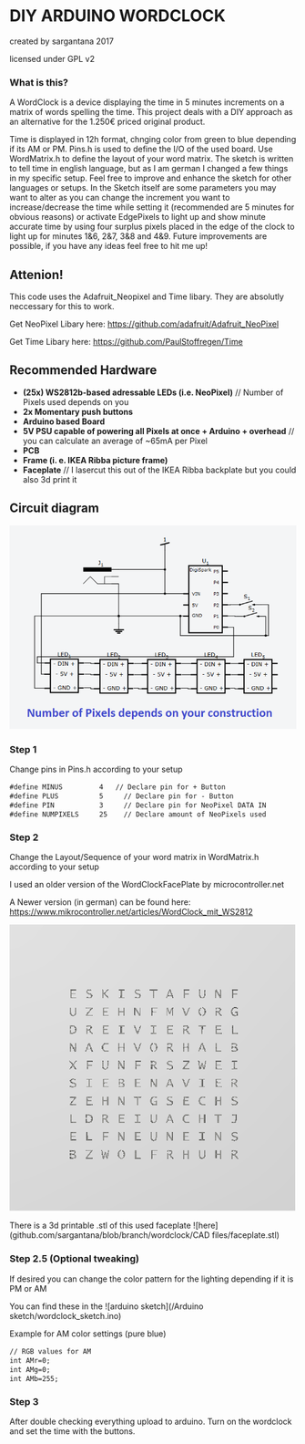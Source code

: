 # DIY ARDUINO WORDCLOCK
created by sargantana 2017

licensed under GPL v2

### What is this?
A WordClock is a device displaying the time in 5 minutes increments on a matrix of words spelling the time.
This project deals with a DIY approach as an alternative for the 1.250€ priced original product.

Time is displayed in 12h format, chnging color from green to blue depending if its AM or PM.
Pins.h is used to define the I/O of the used board.
Use WordMatrix.h to define the layout of your word matrix. The sketch is written to tell time in english language, but as I am german I changed a few things in my specific setup. Feel free to improve and enhance the sketch for other languages or setups.
In the Sketch itself are some parameters you may want to alter as you can change the increment you want to increase/decrease the time while setting it (recommended are 5 minutes for obvious reasons) or activate EdgePixels to light up and show minute accurate time by using four surplus pixels placed in the edge of the clock to light up for minutes 1&6, 2&7, 3&8 and 4&9.
Future improvements are possible, if you have any ideas feel free to hit me up!

## Attenion!
This code uses the Adafruit_Neopixel and Time libary. They are absolutly neccessary for this to work.

Get NeoPixel Libary here: https://github.com/adafruit/Adafruit_NeoPixel

Get Time Libary here: https://github.com/PaulStoffregen/Time

## Recommended Hardware

* __(25x) WS2812b-based adressable LEDs (i.e. NeoPixel)__ // Number of Pixels used depends on you
* __2x Momentary push buttons__
* __Arduino based Board__
* __5V PSU capable of powering all Pixels at once + Arduino + overhead__ // you can calculate an average of ~65mA per Pixel
* __PCB__
* __Frame (i. e. IKEA Ribba picture frame)__
* __Faceplate__ // I lasercut this out of the IKEA Ribba backplate but you could also 3d print it

## Circuit diagram 

![WordMatrix used in my version](/Schematics/wordclock_schematics.png)

### Step 1
Change pins in Pins.h according to your setup

```
#define MINUS         4   // Declare pin for + Button
#define PLUS          5 	// Declare pin for - Button
#define PIN           3 	// Declare pin for NeoPixel DATA IN
#define NUMPIXELS     25	// Declare amount of NeoPixels used
```

### Step 2
Change the Layout/Sequence of your word matrix in WordMatrix.h according to your setup

I used an older version of the WordClockFacePlate by microcontroller.net

A Newer version (in german) can be found here:
https://www.mikrocontroller.net/articles/WordClock_mit_WS2812

![WordMatrix used in my version](WordMatrix.png)

There is a 3d printable .stl of this used faceplate ![here](github.com/sargantana/blob/branch/wordclock/CAD files/faceplate.stl)

### Step 2.5 (Optional tweaking)
If desired you can change the color pattern for the lighting depending if it is PM or AM

You can find these in the ![arduino sketch](/Arduino sketch/wordclock_sketch.ino)

Example for AM color settings (pure blue)
```
// RGB values for AM
int AMr=0;
int AMg=0;
int AMb=255;
```

### Step 3
After double checking everything upload to arduino. Turn on the wordclock and set the time with the buttons.
